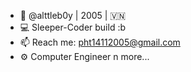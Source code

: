 - 👋 @alttleb0y | 2005 | 🇻🇳
- 💻 Sleeper-Coder build :b
- 📫 Reach me: pht14112005@gmail.com 
- ⚙️ Computer Engineer n more... 
